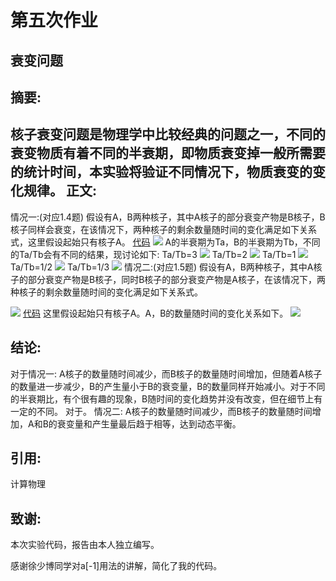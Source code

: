 ﻿# 第五次作业

衰变问题 
---

摘要:
--------
核子衰变问题是物理学中比较经典的问题之一，不同的衰变物质有着不同的半衰期，即物质衰变掉一般所需要的统计时间，本实验将验证不同情况下，物质衰变的变化规律。
正文:
------
情况一:(对应1.4题)
假设有A，B两种核子，其中A核子的部分衰变产物是B核子，B核子同样会衰变，在该情况下，两种核子的剩余数量随时间的变化满足如下关系式，这里假设起始只有核子A。
[代码][1]
![][2]
A的半衰期为Ta，B的半衰期为Tb，不同的Ta/Tb会有不同的结果，现讨论如下:
Ta/Tb=3
![][3]
Ta/Tb=2
![][4]
Ta/Tb=1
![][5]
Ta/Tb=1/2
![][6]
Ta/Tb=1/3
![][7]
情况二:(对应1.5题)
假设有A，B两种核子，其中A核子的部分衰变产物是B核子，同时B核子的部分衰变产物是A核子，在该情况下，两种核子的剩余数量随时间的变化满足如下关系式。

![][9]
[代码][8]
这里假设起始只有核子A。A，B的数量随时间的变化关系如下。
![][10]


结论:
------
对于情况一:
A核子的数量随时间减少，而B核子的数量随时间增加，但随着A核子的数量进一步减少，B的产生量小于B的衰变量，B的数量同样开始减小。对于不同的半衰期比，有个很有趣的现象，B随时间的变化趋势并没有改变，但在细节上有一定的不同。
对于。
情况二:
A核子的数量随时间减少，而B核子的数量随时间增加，A和B的衰变量和产生量最后趋于相等，达到动态平衡。

引用:
------
计算物理

致谢:
------
本次实验代码，报告由本人独立编写。

感谢徐少博同学对a[-1]用法的讲解，简化了我的代码。


  [1]:https://github.com/CrazyGarfield/computationalphysics_N2013301020041/blob/master/2.py
  [2]: https://raw.githubusercontent.com/CrazyGarfield/computationalphysics_N2013301020041/master/QQ%E5%9B%BE%E7%89%8720160621101044.png
  [3]: https://raw.githubusercontent.com/CrazyGarfield/computationalphysics_N2013301020041/master/3bi1.png
  [4]: https://raw.githubusercontent.com/CrazyGarfield/computationalphysics_N2013301020041/master/2bi1.png
  [5]: https://raw.githubusercontent.com/CrazyGarfield/computationalphysics_N2013301020041/master/1bi1.png
  [6]: https://raw.githubusercontent.com/CrazyGarfield/computationalphysics_N2013301020041/master/1bi2.png
  [7]: https://raw.githubusercontent.com/CrazyGarfield/computationalphysics_N2013301020041/master/1bi3.png
  [8]:https://github.com/CrazyGarfield/computationalphysics_N2013301020041/blob/master/1.py
  [9]: https://raw.githubusercontent.com/CrazyGarfield/computationalphysics_N2013301020041/master/QQ%E5%9B%BE%E7%89%8720160621102904.png
  [10]: https://raw.githubusercontent.com/CrazyGarfield/computationalphysics_N2013301020041/master/1.png